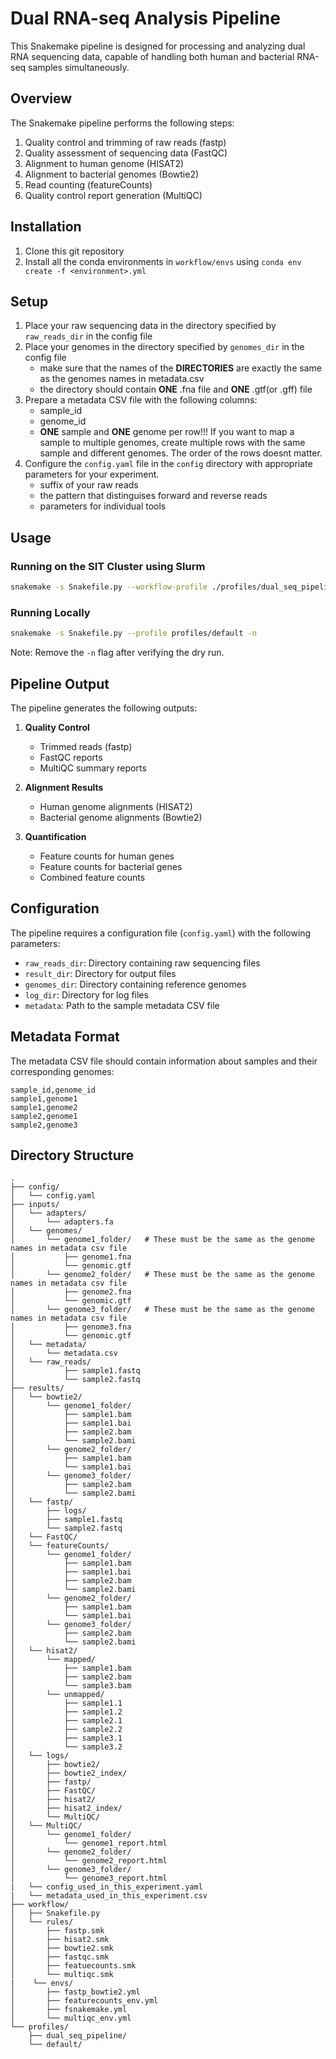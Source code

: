 # Dual RNA-seq Analysis Pipeline

This Snakemake pipeline is designed for processing and analyzing dual RNA sequencing data, capable of handling both human and bacterial RNA-seq samples simultaneously.

## Overview

The Snakemake pipeline performs the following steps:
1. Quality control and trimming of raw reads (fastp)
2. Quality assessment of sequencing data (FastQC)
3. Alignment to human genome (HISAT2)
4. Alignment to bacterial genomes (Bowtie2)
5. Read counting (featureCounts)
6. Quality control report generation (MultiQC)

## Installation

1. Clone this git repository
2. Install all the conda environments in `workflow/envs` using `conda env create -f <environment>.yml` 

## Setup

1. Place your raw sequencing data in the directory specified by `raw_reads_dir` in the config file
2. Place your genomes in the directory specified by `genomes_dir` in the config file
   - make sure that the names of the **DIRECTORIES** are exactly the same as the genomes names in metadata.csv
   - the directory should contain **ONE** .fna file and **ONE** .gtf(or .gff) file
3. Prepare a metadata CSV file with the following columns:
   - sample_id
   - genome_id
   - **ONE** sample and **ONE** genome per row!!! If you want to map a sample to multiple genomes, create multiple rows with the same sample and different genomes. The order of the rows doesnt matter.
3. Configure the `config.yaml` file in the `config` directory with appropriate parameters for your experiment.
   - suffix of your raw reads
   - the pattern that distinguises forward and reverse reads
   - parameters for individual tools 


## Usage

### Running on the SIT Cluster using Slurm
```bash
snakemake -s Snakefile.py --workflow-profile ./profiles/dual_seq_pipeline/ -n
```

### Running Locally
```bash
snakemake -s Snakefile.py --profile profiles/default -n
```
Note: Remove the `-n` flag after verifying the dry run.

## Pipeline Output

The pipeline generates the following outputs:

1. **Quality Control**
   - Trimmed reads (fastp)
   - FastQC reports
   - MultiQC summary reports

2. **Alignment Results**
   - Human genome alignments (HISAT2)
   - Bacterial genome alignments (Bowtie2)

3. **Quantification**
   - Feature counts for human genes
   - Feature counts for bacterial genes
   - Combined feature counts
## Configuration

The pipeline requires a configuration file (`config.yaml`) with the following parameters:
- `raw_reads_dir`: Directory containing raw sequencing files
- `result_dir`: Directory for output files
- `genomes_dir`: Directory containing reference genomes
- `log_dir`: Directory for log files
- `metadata`: Path to the sample metadata CSV file

## Metadata Format

The metadata CSV file should contain information about samples and their corresponding genomes:

```csv
sample_id,genome_id
sample1,genome1
sample1,genome2
sample2,genome1
sample2,genome3
```

## Directory Structure

```plaintext
.
├── config/
│   └── config.yaml
├── inputs/
│   └── adapters/
│       └── adapters.fa
│   └── genomes/
│       └── genome1_folder/   # These must be the same as the genome names in metadata csv file
│           ├── genome1.fna
│           └── genomic.gtf
│       └── genome2_folder/   # These must be the same as the genome names in metadata csv file
│           ├── genome2.fna
│           └── genomic.gtf
│       └── genome3_folder/   # These must be the same as the genome names in metadata csv file
│           ├── genome3.fna
│           └── genomic.gtf
│   └── metadata/
│       └── metadata.csv
│   └── raw_reads/
│           ├── sample1.fastq
│           └── sample2.fastq
├── results/
│   └── bowtie2/
│       └── genome1_folder/
│           ├── sample1.bam
│           ├── sample1.bai
│           ├── sample2.bam
│           └── sample2.bami
│       └── genome2_folder/
│           ├── sample1.bam
│           └── sample1.bai
│       └── genome3_folder/
│           ├── sample2.bam
│           └── sample2.bami
│   └── fastp/
│       ├── logs/
│       ├── sample1.fastq
│       └── sample2.fastq
│   └── FastQC/
│   └── featureCounts/
│       └── genome1_folder/
│           ├── sample1.bam
│           ├── sample1.bai
│           ├── sample2.bam
│           └── sample2.bami
│       └── genome2_folder/
│           ├── sample1.bam
│           └── sample1.bai
│       └── genome3_folder/
│           ├── sample2.bam
│           └── sample2.bami
│   └── hisat2/
│       └── mapped/
│           ├── sample1.bam
│           ├── sample2.bam
│           └── sample3.bam
│       └── unmapped/
│           ├── sample1.1
│           ├── sample1.2
│           ├── sample2.1
│           ├── sample2.2
│           ├── sample3.1
│           └── sample3.2
│   └── logs/
│       ├── bowtie2/
│       ├── bowtie2_index/
│       ├── fastp/
│       ├── FastQC/
│       ├── hisat2/
│       ├── hisat2_index/
│       └── MultiQC/
│   └── MultiQC/
│       └── genome1_folder/
│           └── genome1_report.html
│       └── genome2_folder/
│           └── genome2_report.html
│       └── genome3_folder/
│           └── genome3_report.html
|   └── config_used_in_this_experiment.yaml
|   └── metadata_used_in_this_experiment.csv
├── workflow/
│   ├── Snakefile.py
│   └── rules/
│       ├── fastp.smk
│       ├── hisat2.smk
│       ├── bowtie2.smk
│       ├── fastqc.smk
│       ├── featuecounts.smk
│       └── multiqc.smk
|    └── envs/
│       ├── fastp_bowtie2.yml
│       ├── featurecounts_env.yml
│       ├── fsnakemake.yml
│       └── multiqc_env.yml 
└── profiles/
    ├── dual_seq_pipeline/
    └── default/
```